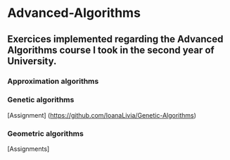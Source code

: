 # Advanced-Algorithms
## Exercices implemented regarding the Advanced Algorithms course I took in the second year of University.

### Approximation algorithms

### Genetic algorithms
[Assignment] (https://github.com/IoanaLivia/Genetic-Algorithms)

### Geometric algorithms

[Assignments] 
